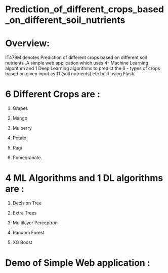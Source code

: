 # Prediction_of_different_crops_based_on_different_soil_nutrients

# Overview:
IT479M denotes Prediction of different crops based on different soil nutrients .A simple web application which uses 4- Machine Learning algorithm  and 1 Deep Learning algorithms to predict the 6 - types of crops based on given input as 11 (soil nutrients) etc built using Flask.

# 6 Different Crops are :

1. Grapes
   
2. Mango
   
3. Mulberry
   
4. Potato
   
5. Ragi
   
6. Pomegranate.

# 4 ML Algorithms and 1 DL algorithms are :

1. Decision Tree
  
2. Extra Trees
   
3. Multilayer Perceptron
   
4. Random Forest
   
5. XG Boost

# Demo of Simple Web application :
